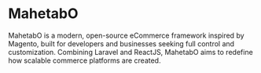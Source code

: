 # MahetabO
MahetabO is a modern, open-source eCommerce framework inspired by Magento, built for developers and businesses seeking full control and customization. Combining Laravel and ReactJS, MahetabO aims to redefine how scalable commerce platforms are created.
